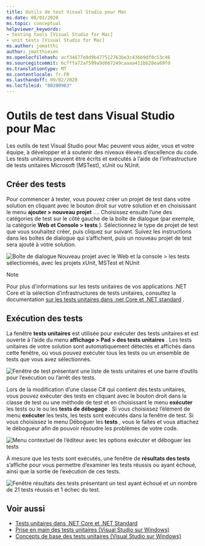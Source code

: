 ```yaml
---
title: Outils de test Visual Studio pour Mac
ms.date: 08/03/2020
ms.topic: conceptual
helpviewer_keywords:
- testing tools [Visual Studio for Mac]
- unit tests [Visual Studio for Mac]
ms.author: jomatthi
author: jmatthiesen
ms.openlocfilehash: acf34677e8d9b477512763be3c43bb9df0c53c46
ms.sourcegitcommit: 6cfffa72af599a9d667249caaaa411bb28ea69fd
ms.translationtype: MT
ms.contentlocale: fr-FR
ms.lasthandoff: 09/02/2020
ms.locfileid: "88200983"
---
```

# <a name="testing-tools-in-visual-studio-for-mac"></a>Outils de test dans Visual Studio pour Mac

Les outils de test Visual Studio pour Mac peuvent vous aider, vous et votre équipe, à développer et à soutenir des niveaux élevés d’excellence du code. Les tests unitaires peuvent être écrits et exécutés à l’aide de l’infrastructure de tests unitaires Microsoft (MSTest), xUnit ou NUnit.

## <a name="creating-tests"></a>Créer des tests
Pour commencer à tester, vous pouvez créer un projet de test dans votre solution en cliquant avec le bouton droit sur votre solution et en choisissant le menu **ajouter > nouveau projet** .... Choisissez ensuite l’une des catégories de test sur le côté gauche de la boîte de dialogue (par exemple, la catégorie **Web et Console > tests** ). Sélectionnez le type de projet de test que vous souhaitez créer, puis cliquez sur suivant. Suivez les instructions dans les boîtes de dialogue qui s’affichent, puis un nouveau projet de test sera ajouté à votre solution.

![Boîte de dialogue Nouveau projet avec le Web et la console > les tests sélectionnés, avec les projets xUnit, MSTest et NUnit](media/create-new-test-project.PNG)

> [!NOTE]
> Pour plus d’informations sur les tests unitaires de vos applications .NET Core et la sélection d’infrastructures de tests unitaires, consultez la documentation [sur les tests unitaires dans .net Core et .NET standard](https://docs.microsoft.com/dotnet/core/testing/?pivots=xunit) .

## <a name="running-tests"></a>Exécution des tests
La fenêtre **tests unitaires** est utilisée pour exécuter des tests unitaires et est ouverte à l’aide du menu **affichage > Pad > des tests unitaires** . Les tests unitaires de votre solution sont automatiquement détectés et affichés dans cette fenêtre, où vous pouvez exécuter tous les tests ou un ensemble de tests que vous avez sélectionnés.

![Fenêtre de test présentant une liste de tests unitaires et une barre d’outils pour l’exécution ou l’arrêt des tests.](media/test-window.PNG)

Lors de la modification d’une classe C# qui contient des tests unitaires, vous pouvez exécuter des tests en cliquant avec le bouton droit dans la classe de test ou une méthode de test et en choisissant le menu **exécuter** les tests ou le ou les **tests de débogage** . Si vous choisissez l’élément de menu **exécuter** les tests, les tests sont exécutés dans la fenêtre de test. Si vous choisissez le menu Déboguer les **tests** , vous le faites et vous attachez le débogueur afin de pouvoir résoudre les problèmes de votre code.

![Menu contextuel de l’éditeur avec les options exécuter et déboguer les tests](media/run-tests-context-menu.PNG)

À mesure que les tests sont exécutés, une fenêtre de **résultats des tests** s’affiche pour vous permettre d’examiner les tests réussis ou ayant échoué, ainsi que la sortie de l’exécution de ces tests.

![Fenêtre résultats des tests présentant un test ayant échoué et un nombre de 21 tests réussis et 1 échec du test.](media/test-results-window.PNG)

## <a name="see-also"></a>Voir aussi

- [Tests unitaires dans .NET Core et .NET Standard](/dotnet/core/testing)
- [Prise en main des tests unitaires (Visual Studio sur Windows)](/visualstudio/test/getting-started-with-unit-testing)
- [Concepts de base des tests unitaires (Visual Studio sur Windows)](/visualstudio/test/unit-test-basics)
